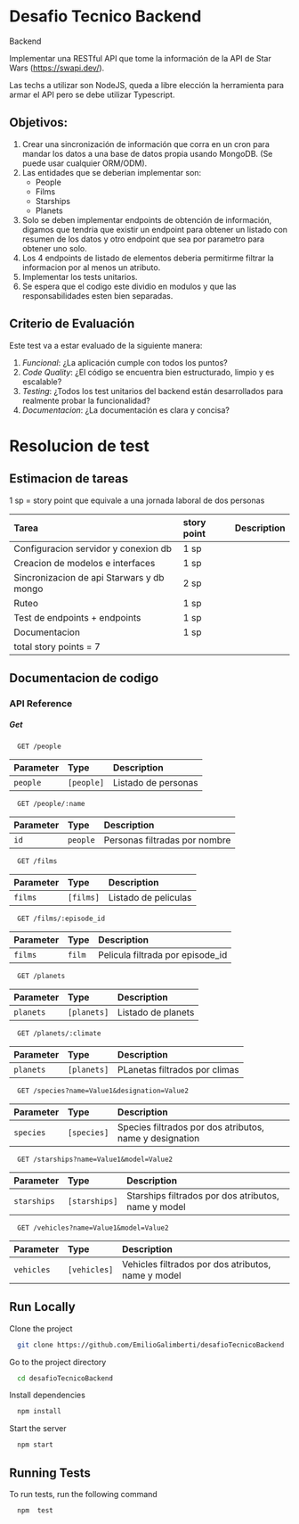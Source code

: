 
# Desafio Tecnico Backend
Backend

Implementar una RESTful API que tome la información de la API de Star Wars (https://swapi.dev/).

Las techs a utilizar son NodeJS, queda a libre elección la herramienta para armar el API pero se debe utilizar Typescript.

## Objetivos:

1. Crear una sincronización de información que corra en un cron para mandar los datos a una base de datos propia usando MongoDB. (Se puede usar cualquier ORM/ODM).
2. Las entidades que se deberian implementar son:
   * People
   * Films
   * Starships
   * Planets
3.  Solo se deben implementar endpoints de obtención de información, digamos que tendria que existir un endpoint para obtener un listado con resumen de los datos y otro endpoint que sea por parametro para obtener uno solo.
4. Los 4 endpoints de listado de elementos deberia permitirme filtrar la informacion por al menos un atributo.
5. Implementar los tests unitarios.
6. Se espera que el codigo este dividio en modulos y que las responsabilidades esten bien separadas.

## Criterio de Evaluación

Este test va a estar evaluado de la siguiente manera:

1. *Funcional*: ¿La aplicación cumple con todos los puntos?
2. *Code Quality*: ¿El código se encuentra bien estructurado, limpio y es escalable? 
3. *Testing*: ¿Todos los test unitarios del backend están desarrollados para realmente probar la funcionalidad?
4. *Documentacion*: ¿La documentación es clara y concisa?


# Resolucion de test

## Estimacion de tareas

1 sp = story point que equivale a una jornada laboral de dos personas

| Tarea | story point     | Description                       |
| :-------- | :------- | :-------------------------------- |
| Configuracion servidor y conexion db      | 1 sp |  |
|Creacion de modelos e interfaces | 1 sp|||
|Sincronizacion de api Starwars y db mongo|2 sp|||
|Ruteo|1 sp|||
|Test de endpoints + endpoints |1 sp|||
|Documentacion|1 sp|||
|total story points = 7|||Estimado para una semana de desarrollo|


## Documentacion de codigo


### API Reference

##### Get 

```http
  GET /people
```

| Parameter | Type     | Description                |
| :-------- | :------- | :------------------------- |
| `people` | `[people]` |Listado de personas |

```http
  GET /people/:name
```

| Parameter | Type     | Description                       |
| :-------- | :------- | :-------------------------------- |
| `id`      | `people` | Personas filtradas por nombre |



```http
  GET /films
```

| Parameter | Type     | Description                       |
| :-------- | :------- | :-------------------------------- |
| `films`      | `[films]` | Listado de peliculas |

```http
  GET /films/:episode_id
```
| Parameter | Type     | Description                       |
| :-------- | :------- | :-------------------------------- |
| `films`      | `film` | Pelicula filtrada por episode_id |

```http
  GET /planets
```
| Parameter | Type     | Description                       |
| :-------- | :------- | :-------------------------------- |
| `planets`      | `[planets]` | Listado de planets |

```http
  GET /planets/:climate
```
| Parameter | Type     | Description                       |
| :-------- | :------- | :-------------------------------- |
| `planets`      | `[planets]` | PLanetas filtrados por climas|


```http
  GET /species?name=Value1&designation=Value2
```
| Parameter | Type     | Description                       |
| :-------- | :------- | :-------------------------------- |
| `species`      | `[species]` | Species filtrados por dos atributos, name y designation |

```http
  GET /starships?name=Value1&model=Value2
```
| Parameter | Type     | Description                       |
| :-------- | :------- | :-------------------------------- |
| `starships`      | `[starships]` | Starships filtrados por dos atributos, name y model |

```http
  GET /vehicles?name=Value1&model=Value2
```
| Parameter | Type     | Description                       |
| :-------- | :------- | :-------------------------------- |
| `vehicles`      | `[vehicles]` | Vehicles filtrados por dos atributos, name y model |




## Run Locally

Clone the project

```bash
  git clone https://github.com/EmilioGalimberti/desafioTecnicoBackend
```

Go to the project directory

```bash
  cd desafioTecnicoBackend
```

Install dependencies

```bash
  npm install
```

Start the server

```bash
  npm start
```


## Running Tests

To run tests, run the following command

```bash
  npm  test
```


